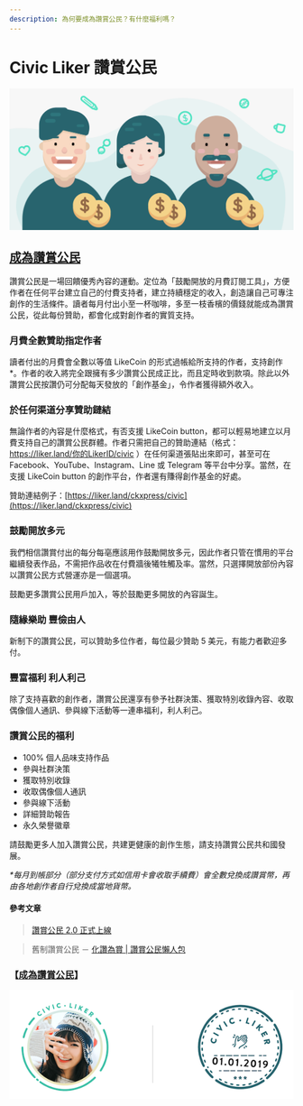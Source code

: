 ```yaml
---
description: 為何要成為讚賞公民？有什麼福利嗎？
---
```


# Civic Liker 讚賞公民

![](../../.gitbook/assets/likecoin_ad98_2point0-01.png)

## [成為讚賞公民](https://docs.like.co/v/zh/user-guide/civic-liker/be-a-civic-liker)

讚賞公民是一場回饋優秀內容的運動。定位為「鼓勵開放的月費訂閱工具」，方便作者在任何平台建立自己的付費支持者，建立持續穩定的收入，創造讓自己可專注創作的生活條件。讀者每月付出小至一杯咖啡，多至一枝香檳的價錢就能成為讚賞公民，從此每份贊助，都會化成對創作者的實質支持。

### 月費全數贊助指定作者

讀者付出的月費會全數以等值 LikeCoin 的形式過帳給所支持的作者，支持創作\*。作者的收入將完全跟擁有多少讚賞公民成正比，而且定時收到款項。除此以外讚賞公民按讚仍可分配每天發放的「創作基金」，令作者獲得額外收入。

### 於任何渠道分享贊助鏈結

無論作者的內容是什麼格式，有否支援 LikeCoin button，都可以輕易地建立以月費支持自己的讚賞公民群體。作者只需把自己的贊助連結（格式： https://liker.land/你的LikerID/civic ）在任何渠道張貼出來即可，甚至可在 Facebook、YouTube、Instagram、Line 或 Telegram 等平台中分享。當然，在支援 LikeCoin button 的創作平台，作者還有賺得創作基金的好處。

贊助連結例子：[https://liker.land/ckxpress/civic](https://liker.land/ckxpress/civic)

### 鼓勵開放多元

我們相信讚賞付出的每分每亳應該用作鼓勵開放多元，因此作者只管在慣用的平台繼續發表作品，不需把作品收在付費牆後犧牲觸及率。當然，只選擇開放部份內容以讚賞公民方式營運亦是一個選項。

鼓勵更多讚賞公民用戶加入，等於鼓勵更多開放的內容誕生。

### 隨緣樂助 豐儉由人

新制下的讚賞公民，可以贊助多位作者，每位最少贊助 5 美元，有能力者歡迎多付。

### 豐富福利 利人利己

除了支持喜歡的創作者，讚賞公民還享有參予社群決策、獲取特別收錄內容、收取偶像個人通訊、參與線下活動等一連串福利，利人利己。

### 讚賞公民的福利

* 100% 個人品味支持作品
* 參與社群決策
* 獲取特別收錄
* 收取偶像個人通訊
* 參與線下活動
* 詳細贊助報告
* 永久榮譽徽章

請鼓勵更多人加入讚賞公民，共建更健康的創作生態，請支持讚賞公民共和國發展。

_\*每月到帳部分（部分支付方式如信用卡會收取手續費）會全數兌換成讚賞幣，再由各地創作者自行兌換成當地貨幣。_

#### 參考文章

> [讚賞公民 2.0 正式上線](https://matters.news/@likecoin/%E8%AE%9A%E8%B3%9E%E5%85%AC%E6%B0%91-2-0-%E6%AD%A3%E5%BC%8F%E4%B8%8A%E7%B7%9A-bafyreifmc4wfadtkb7n66qs6weg5sbii73iegktqrlaguc45ji4f6nj2sq)

> 舊制讚賞公民 － [化讚為賞 \| 讚賞公民懶人包
](https://matters.news/@likecoin/%E5%8C%96%E8%AE%9A%E7%82%BA%E8%B3%9E-%E8%AE%9A%E8%B3%9E%E5%85%AC%E6%B0%91%E6%87%B6%E4%BA%BA%E5%8C%85-zdpuAtWT6a2rjr75JZBzwnvy67vrxw5cBRqwnHbkFehRYHLXx)

### 【[成為讚賞公民](https://docs.like.co/v/zh/user-guide/civic-liker/be-a-civic-liker)】

![](../../.gitbook/assets/civic-liker.png)

